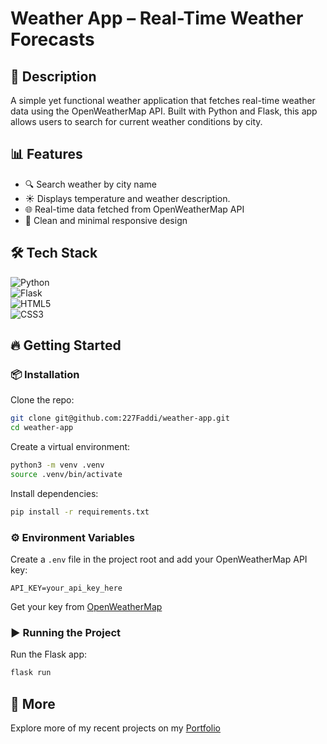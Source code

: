 # Weather App – Real-Time Weather Forecasts

## 📖 Description

A simple yet functional weather application that fetches real-time weather data using the OpenWeatherMap API. Built with Python and Flask, this app allows users to search for current weather conditions by city.

## 📊 Features

- 🔍 Search weather by city name
- ☀️ Displays temperature and weather description.
- 🌐 Real-time data fetched from OpenWeatherMap API
- 📱 Clean and minimal responsive design

## 🛠 Tech Stack

![Python](https://img.shields.io/badge/python-3670A0?style=for-the-badge&logo=python&logoColor=white)  
![Flask](https://img.shields.io/badge/flask-000000?style=for-the-badge&logo=flask&logoColor=white)  
![HTML5](https://img.shields.io/badge/html5-E34F26?style=for-the-badge&logo=html5&logoColor=white)  
![CSS3](https://img.shields.io/badge/css3-1572B6?style=for-the-badge&logo=css3&logoColor=white)

## 🔥 Getting Started

### 📦 Installation

Clone the repo:

```bash
git clone git@github.com:227Faddi/weather-app.git
cd weather-app
```

Create a virtual environment:

```bash
python3 -m venv .venv
source .venv/bin/activate
```

Install dependencies:

```bash
pip install -r requirements.txt
```

### ⚙️ Environment Variables

Create a `.env` file in the project root and add your OpenWeatherMap API key:

```
API_KEY=your_api_key_here
```

Get your key from [OpenWeatherMap](https://openweathermap.org/api)

### ▶️ Running the Project

Run the Flask app:

```bash
flask run
```

## 🚀 More

Explore more of my recent projects on my [Portfolio](https://faliloukhouma.com)
